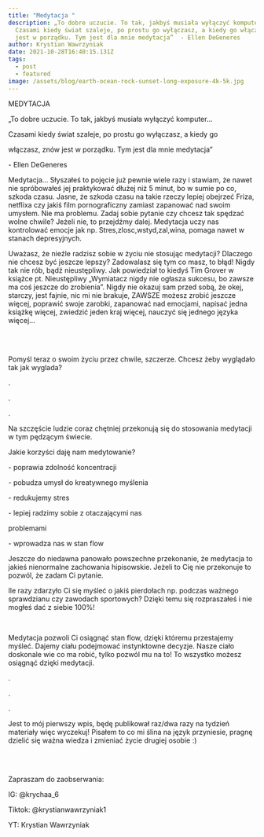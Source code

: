```yaml
---
title: "Medytacja "
description: „To dobre uczucie. To tak, jakbyś musiała wyłączyć komputer...
  Czasami kiedy świat szaleje, po prostu go wyłączasz, a kiedy go włączasz, znów
  jest w porządku. Tym jest dla mnie medytacja”  - Ellen DeGeneres
author: Krystian Wawrzyniak
date: 2021-10-28T16:40:15.131Z
tags:
  - post
  - featured
image: /assets/blog/earth-ocean-rock-sunset-long-exposure-4k-5k.jpg
---
```

MEDYTACJA

„To dobre uczucie. To tak, jakbyś musiała wyłączyć komputer...

Czasami kiedy świat szaleje, po prostu go wyłączasz, a kiedy go

włączasz, znów jest w porządku. Tym jest dla mnie medytacja”

\- Ellen DeGeneres

Medytacja… Słyszałeś to pojęcie już pewnie wiele razy i stawiam, że nawet nie spróbowałeś jej praktykować dłużej niż 5 minut, bo w sumie po co, szkoda czasu. Jasne, że szkoda czasu na takie rzeczy lepiej obejrzeć Friza, netflixa czy jakiś film pornograficzny zamiast zapanować nad swoim umysłem. Nie ma problemu. Zadaj sobie pytanie czy chcesz tak spędzać wolne chwile? Jeżeli nie, to przejdźmy dalej. Medytacja uczy nas kontrolować emocje jak np. Stres,zlosc,wstyd,zal,wina, pomaga nawet w stanach depresyjnych. 

Uważasz, że nieźle radzisz sobie w życiu nie stosując medytacji? Dlaczego nie chcesz być jeszcze lepszy? Zadowalasz się tym co masz, to błąd! Nigdy tak nie rób, bądź nieustępliwy. Jak powiedział to kiedyś Tim Grover w książce pt. Nieustępliwy „Wymiatacz nigdy nie ogłasza sukcesu, bo zawsze ma coś jeszcze do zrobienia”. Nigdy nie okazuj sam przed sobą, że okej, starczy, jest fajnie, nic mi nie brakuje, ZAWSZE możesz zrobić jeszcze więcej, poprawić swoje zarobki, zapanować nad emocjami, napisać jedna książkę więcej, zwiedzić jeden kraj więcej, nauczyć się jednego języka więcej… 

<br> <br>

Pomyśl teraz o swoim życiu przez chwile, szczerze. Chcesz żeby wyglądało tak jak wyglada? 

.

.

.

Na szczęście ludzie coraz chętniej przekonują się do stosowania medytacji w tym pędzącym świecie.

Jakie korzyści daję nam medytowanie?

\- poprawia zdolność koncentracji

\- pobudza umysł do kreatywnego myślenia

\- redukujemy stres

\- lepiej radzimy sobie z otaczającymi nas

problemami

\- wprowadza nas w stan flow

Jeszcze do niedawna panowało powszechne przekonanie, że medytacja to jakieś nienormalne zachowania hipisowskie. Jeżeli to Cię nie przekonuje to pozwól, że zadam Ci pytanie.

Ile razy zdarzyło Ci się myśleć o jakiś pierdołach np. podczas ważnego sprawdzianu czy zawodach sportowych? Dzięki temu się rozpraszałeś i nie mogłeś dać z siebie 100%!

<br>

Medytacja pozwoli Ci osiągnąć stan flow, dzięki któremu przestajemy myśleć. Dajemy ciału podejmować instynktowne decyzje. Nasze ciało doskonale wie co ma robić, tylko pozwól mu na to! To wszystko możesz osiągnąć dzięki medytacji. 

.

.

.

Jest to mój pierwszy wpis, będę publikował raz/dwa razy na tydzień materiały więc wyczekuj! Pisałem to co mi ślina na język przyniesie, pragnę dzielić się ważna wiedza i zmieniać życie drugiej osobie :) 

<br> <br>

Zapraszam do zaobserwania:

IG: @krychaa_6

Tiktok: @krystianwawrzyniak1

YT: Krystian Wawrzyniak